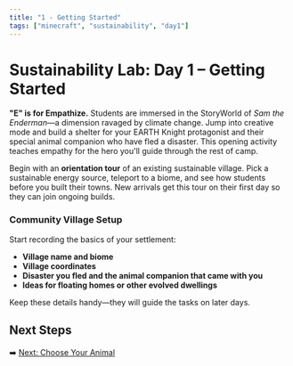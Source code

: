 ```yaml
---
title: "1 - Getting Started"
tags: ["minecraft", "sustainability", "day1"]
---
```

# Sustainability Lab: Day 1 – Getting Started

**"E" is for Empathize.** Students are immersed in the StoryWorld of *Sam the Enderman*—a dimension ravaged by climate change. Jump into creative mode and build a shelter for your EARTH Knight protagonist and their special animal companion who have fled a disaster. This opening activity teaches empathy for the hero you'll guide through the rest of camp.

Begin with an **orientation tour** of an existing sustainable village. Pick a sustainable energy source, teleport to a biome, and see how students before you built their towns. New arrivals get this tour on their first day so they can join ongoing builds.

### Community Village Setup

Start recording the basics of your settlement:

- **Village name and biome**
- **Village coordinates**
- **Disaster you fled and the animal companion that came with you**
- **Ideas for floating homes or other evolved dwellings**

Keep these details handy—they will guide the tasks on later days.

## Next Steps

➡️ [Next: Choose Your Animal](/sustainability_lab/Day-1/01_choose_animal)

